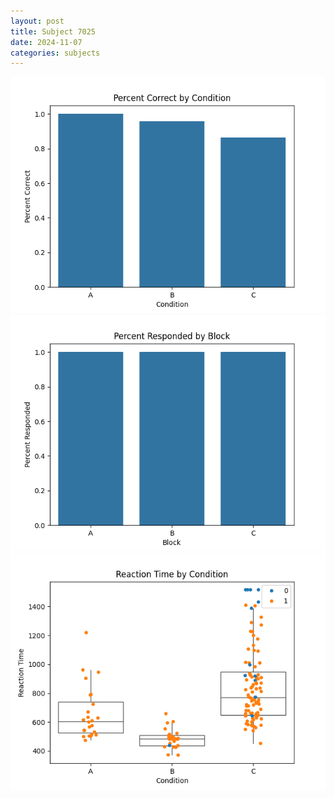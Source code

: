 ```yaml
---
layout: post
title: Subject 7025
date: 2024-11-07
categories: subjects
---
```


![](data/7025/run-1/7025_ATS_percent_correct.png)
![](data/7025/run-1/7025_ATS_percent_responded.png)
![](data/7025/run-1/7025_ATS_rt.png)
